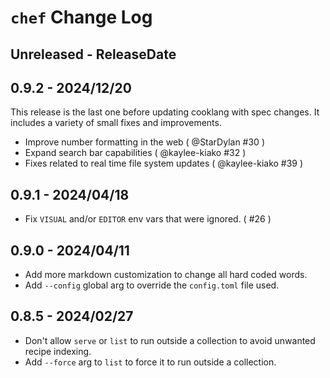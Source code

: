 # `chef` Change Log

## Unreleased - ReleaseDate

## 0.9.2 - 2024/12/20

This release is the last one before updating cooklang with spec changes. It
includes a variety of small fixes and improvements.

- Improve number formatting in the web ( @StarDylan #30 )
- Expand search bar capabilities ( @kaylee-kiako #32 )
- Fixes related to real time file system updates ( @kaylee-kiako #39 )

## 0.9.1 - 2024/04/18

- Fix `VISUAL` and/or `EDITOR` env vars that were ignored. ( #26 )

## 0.9.0 - 2024/04/11

- Add more markdown customization to change all hard coded words.
- Add `--config` global arg to override the `config.toml` file used.

## 0.8.5 - 2024/02/27

- Don't allow `serve` or `list` to run outside a collection to avoid unwanted
  recipe indexing.
- Add `--force` arg to `list` to force it to run outside a collection.
